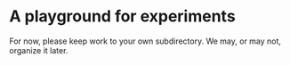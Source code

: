 # A playground for experiments

For now, please keep work to your own subdirectory. We may, or may not, organize it later.

